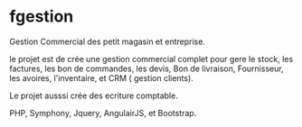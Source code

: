 # fgestion
Gestion Commercial des petit magasin et entreprise. 

le projet est de crée une gestion commercial complet pour gere le stock, les factures, les bon de commandes, les devis, Bon de livraison,
Fournisseur, les avoires, l'inventaire, et CRM ( gestion clients).

Le projet ausssi crée des ecriture comptable.

PHP, Symphony, Jquery, AngulairJS, et Bootstrap.
